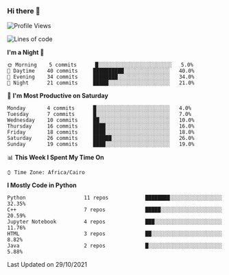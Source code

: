 ### Hi there 👋

<!--
**AMR-KELEG/AMR-KELEG** is a ✨ _special_ ✨ repository because its `README.md` (this file) appears on your GitHub profile.

Here are some ideas to get you started:

- 🔭 I’m currently working on ...
- 🌱 I’m currently learning ...
- 👯 I’m looking to collaborate on ...
- 🤔 I’m looking for help with ...
- 💬 Ask me about ...
- 📫 How to reach me: ...
- 😄 Pronouns: ...
- ⚡ Fun fact: ...
-->

<!--START_SECTION:waka-->
![Profile Views](http://img.shields.io/badge/Profile%20Views-6-blue)

![Lines of code](https://img.shields.io/badge/From%20Hello%20World%20I%27ve%20Written-2.6%20million%20lines%20of%20code-blue)

**I'm a Night 🦉** 

```text
🌞 Morning    5 commits      █░░░░░░░░░░░░░░░░░░░░░░░░   5.0% 
🌆 Daytime    40 commits     ██████████░░░░░░░░░░░░░░░   40.0% 
🌃 Evening    34 commits     ████████░░░░░░░░░░░░░░░░░   34.0% 
🌙 Night      21 commits     █████░░░░░░░░░░░░░░░░░░░░   21.0%

```
📅 **I'm Most Productive on Saturday** 

```text
Monday       4 commits      █░░░░░░░░░░░░░░░░░░░░░░░░   4.0% 
Tuesday      7 commits      █░░░░░░░░░░░░░░░░░░░░░░░░   7.0% 
Wednesday    10 commits     ██░░░░░░░░░░░░░░░░░░░░░░░   10.0% 
Thursday     16 commits     ████░░░░░░░░░░░░░░░░░░░░░   16.0% 
Friday       18 commits     ████░░░░░░░░░░░░░░░░░░░░░   18.0% 
Saturday     26 commits     ██████░░░░░░░░░░░░░░░░░░░   26.0% 
Sunday       19 commits     ████░░░░░░░░░░░░░░░░░░░░░   19.0%

```


📊 **This Week I Spent My Time On** 

```text
⌚︎ Time Zone: Africa/Cairo

```

**I Mostly Code in Python** 

```text
Python                   11 repos            ████████░░░░░░░░░░░░░░░░░   32.35% 
C++                      7 repos             █████░░░░░░░░░░░░░░░░░░░░   20.59% 
Jupyter Notebook         4 repos             ███░░░░░░░░░░░░░░░░░░░░░░   11.76% 
HTML                     3 repos             ██░░░░░░░░░░░░░░░░░░░░░░░   8.82% 
Java                     2 repos             █░░░░░░░░░░░░░░░░░░░░░░░░   5.88%

```



 Last Updated on 29/10/2021
<!--END_SECTION:waka-->
